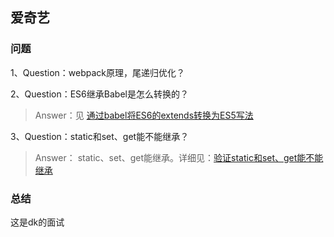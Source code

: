 ## 爱奇艺

### 问题

1、Question：webpack原理，尾递归优化？

>

2、Question：ES6继承Babel是怎么转换的？

> Answer：见 [通过babel将ES6的extends转换为ES5写法](https://github.com/careteenL/webFEDeveloper/blob/master/DailyTest/advanced/20180619-babel_transform_es6_extends_to_es5.js)

3、Question：static和set、get能不能继承？

> Answer： static、set、get能继承。详细见：[验证static和set、get能不能继承](https://github.com/careteenL/webFEDeveloper/blob/master/DailyTest/advanced/20180619-static_get_set_can_extend.js)

### 总结

这是dk的面试
